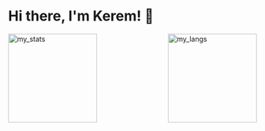 # Hi there, I'm Kerem! 👋

<img alt="my_stats" align="left" height="180em" src="https://github-readme-stats.vercel.app/api?username=tokgozkerem&show_icons=true&theme=dark" />
<img alt="my_langs" align="right" height="180em" src="https://github-readme-stats.vercel.app/api/top-langs/?username=tokgozkerem&layout=compact&theme=dark" />

